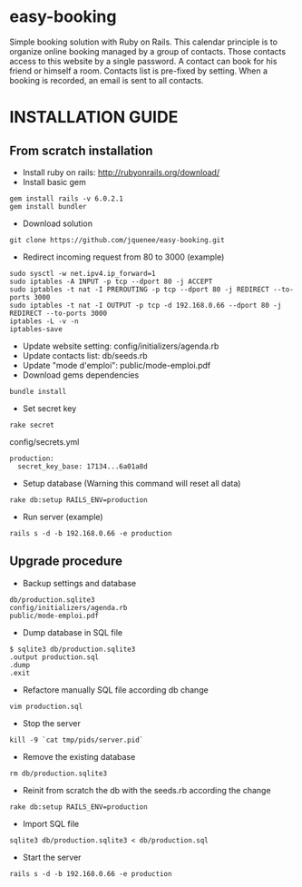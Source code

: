 # easy-booking
Simple booking solution with Ruby on Rails.
This calendar principle is to organize online booking managed by a group of contacts.
Those contacts access to this website by a single password. A contact can book for his friend or himself a room.
Contacts list is pre-fixed by setting. When a booking is recorded, an email is sent to all contacts.

# INSTALLATION GUIDE

## From scratch installation
* Install ruby on rails: http://rubyonrails.org/download/
* Install basic gem
```
gem install rails -v 6.0.2.1
gem install bundler
```
* Download solution
```
git clone https://github.com/jquenee/easy-booking.git
```
* Redirect incoming request from 80 to 3000 (example)
```
sudo sysctl -w net.ipv4.ip_forward=1
sudo iptables -A INPUT -p tcp --dport 80 -j ACCEPT
sudo iptables -t nat -I PREROUTING -p tcp --dport 80 -j REDIRECT --to-ports 3000
sudo iptables -t nat -I OUTPUT -p tcp -d 192.168.0.66 --dport 80 -j REDIRECT --to-ports 3000
iptables -L -v -n
iptables-save
```
* Update website setting: config/initializers/agenda.rb
* Update contacts list: db/seeds.rb
* Update "mode d'emploi": public/mode-emploi.pdf
* Download gems dependencies
```
bundle install
```
* Set secret key
```
rake secret
```
config/secrets.yml
```
production:
  secret_key_base: 17134...6a01a8d
```
* Setup database (Warning this command will reset all data)
```
rake db:setup RAILS_ENV=production
```
* Run server (example)
```
rails s -d -b 192.168.0.66 -e production
```

## Upgrade procedure
* Backup settings and database
```
db/production.sqlite3
config/initializers/agenda.rb
public/mode-emploi.pdf
```
* Dump database in SQL file
```
$ sqlite3 db/production.sqlite3
.output production.sql
.dump
.exit
```
* Refactore manually SQL file according db change
```
vim production.sql
```
* Stop the server
```
kill -9 `cat tmp/pids/server.pid`
```
* Remove the existing database
```
rm db/production.sqlite3
```
* Reinit from scratch the db with the seeds.rb according the change
```
rake db:setup RAILS_ENV=production
```
* Import SQL file
```
sqlite3 db/production.sqlite3 < db/production.sql
```
* Start the server
```
rails s -d -b 192.168.0.66 -e production
```
